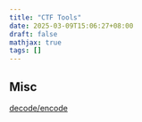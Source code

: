 ```yaml
---
title: "CTF Tools"
date: 2025-03-09T15:06:27+08:00
draft: false
mathjax: true
tags: []
---
```


## Misc

[decode/encode](https://toolbox.googleapps.com/apps/encode_decode/)

